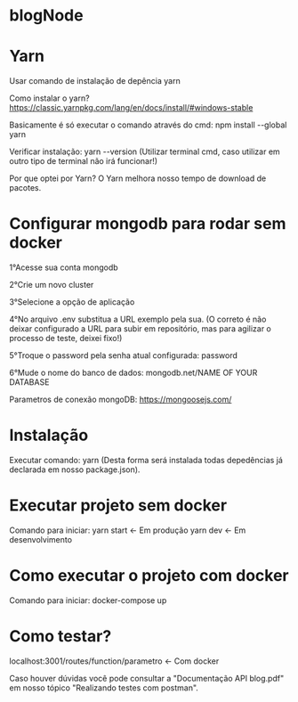 # blogNode

# Yarn
Usar comando de instalação de depência yarn

Como instalar o yarn?
https://classic.yarnpkg.com/lang/en/docs/install/#windows-stable

Basicamente é só executar o comando através do cmd: npm install --global yarn

Verificar instalação: yarn --version
(Utilizar terminal cmd, caso utilizar em outro tipo de terminal não irá funcionar!)

Por que optei por Yarn?
O Yarn melhora nosso tempo de download de pacotes.

# Configurar mongodb para rodar sem docker

1°Acesse sua conta mongodb

2°Crie um novo cluster

3°Selecione a opção de aplicação

4°No arquivo .env substitua a URL exemplo pela sua. (O correto é não deixar configurado a URL para subir em repositório, mas para agilizar o processo de teste, deixei fixo!)

5°Troque o password pela senha atual configurada: password

6°Mude o nome do banco de dados: mongodb.net/NAME OF YOUR DATABASE

Parametros de conexão mongoDB: https://mongoosejs.com/

# Instalação

Executar comando: yarn
(Desta forma será instalada todas depedências já declarada em nosso package.json).

# Executar projeto sem docker

Comando para iniciar: 
yarn start <- Em produção
yarn dev <- Em desenvolvimento


# Como executar o projeto com docker

Comando para iniciar: docker-compose up

# Como testar?

localhost:3001/routes/function/parametro <- Com docker

Caso houver dúvidas você pode consultar a "Documentação API blog.pdf" em nosso tópico "Realizando testes com postman".


